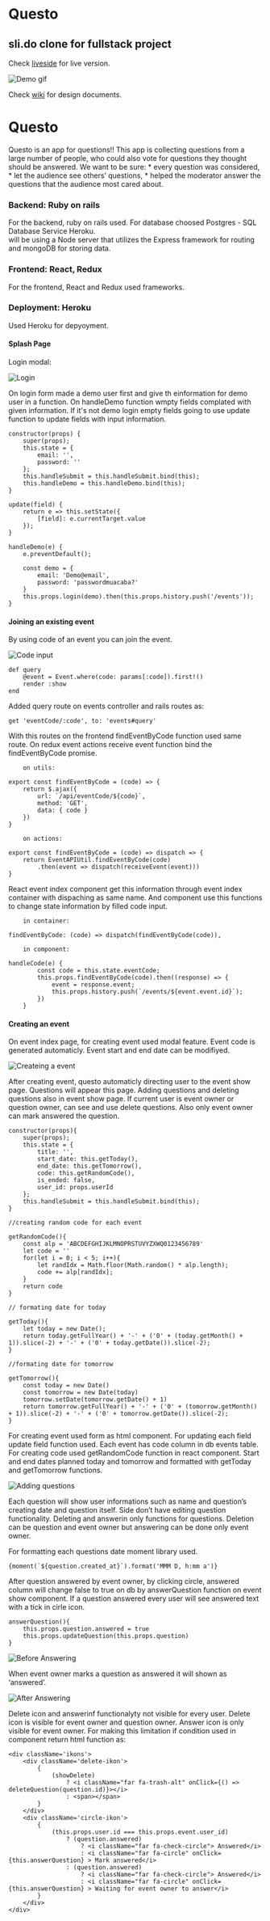 # Questo

## sli.do clone for fullstack project

Check [liveside](https://questodb.herokuapp.com/#/) for live version.

![Demo gif]()

Check [wiki](https://github.com/dbalci/questo/wiki) for design documents.

# Questo
Questo is an app for questions!! This app is collecting questions from a large number of people, who could also vote for questions they thought should be answered. We want to be sure:
    * every question was considered,
    * let the audience see others’ questions,
    * helped the moderator answer the questions that the audience most cared about.



### **Backend:** Ruby on rails

For the backend, ruby on rails used. 
For database choosed Postgres - SQL Database Service Heroku.  
will be using a Node server that utilizes the Express framework for routing and mongoDB for storing data.

### **Frontend:** React, Redux

For the frontend,  React and Redux used frameworks. 

### **Deployment:**  Heroku

Used Heroku for depyoyment.



#### Splash Page

Login modal:

![Login](public/images/login_modal.png)

On login form made a demo user first and give th einformation for demo user in a function. On handleDemo function wmpty fields complated with given information. If it's not demo login empty fields going to use update function to update fields with input information. 

```  
constructor(props) {
    super(props);
    this.state = {
        email: '',
        password: ''
    };
    this.handleSubmit = this.handleSubmit.bind(this);
    this.handleDemo = this.handleDemo.bind(this);
}

update(field) {
    return e => this.setState({
        [field]: e.currentTarget.value
    });
}

handleDemo(e) {
    e.preventDefault();

    const demo = {
        email: 'Demo@email',
        password: 'passwordmuacaba?'
    }
    this.props.login(demo).then(this.props.history.push('/events'));
}
```

#### Joining an existing event

By using code of an event you can join the event. 

![Code input](public/images/codeinput.png)

```
def query
    @event = Event.where(code: params[:code]).first!()
    render :show
end

```

Added query route on events controller and rails routes as:

```     
get 'eventCode/:code', to: 'events#query'
```

With this routes on the frontend findEventByCode function used same route. On redux event actions receive event function bind the findEventByCode promise.

```
    on utils:

export const findEventByCode = (code) => {
    return $.ajax({
        url: `/api/eventCode/${code}`,
        method: 'GET',
        data: { code }
    })
}

    on actions:

export const findEventByCode = (code) => dispatch => {
    return EventAPIUtil.findEventByCode(code)
        .then(event => dispatch(receiveEvent(event)))
}
```

React event index component get this information through event index container with dispaching as same name. And component use this functions to change state information by filled code input.


```
    in container: 

findEventByCode: (code) => dispatch(findEventByCode(code)),

    in component:

handleCode(e) {
        const code = this.state.eventCode;
        this.props.findEventByCode(code).then((response) => {
            event = response.event;
            this.props.history.push(`/events/${event.event.id}`);
        })
    }
```


#### Creating an event 

On event index page, for creating event used modal  feature. Event code is generated automaticly. 
Event start and end date can be modifiyed.  

![Createing a event](public/images/event_list.png)


After creating event, questo automaticly directing user to the event show page. Questions will appear this page. Adding questions and deleting questions also in event show page. If current user is event owner or question owner, can see and use delete questions. Also only event owner can mark answered the question.


```
constructor(props){
    super(props);
    this.state = {
        title: '',
        start_date: this.getToday(),
        end_date: this.getTomorrow(),
        code: this.getRandomCode(),
        is_ended: false,
        user_id: props.userId
    };
    this.handleSubmit = this.handleSubmit.bind(this);
}

//creating random code for each event

getRandomCode(){
    const alp = 'ABCDEFGHIJKLMNOPRSTUVYZXWQ0123456789'
    let code = ''
    for(let i = 0; i < 5; i++){
        let randIdx = Math.floor(Math.random() * alp.length);
        code += alp[randIdx];
    }      
    return code
}

// formating date for today

getToday(){
    let today = new Date();
    return today.getFullYear() + '-' + ('0' + (today.getMonth() + 1)).slice(-2) + '-' + ('0' + today.getDate()).slice(-2);
}

//formating date for tomorrow

getTomorrow(){
    const today = new Date()
    const tomorrow = new Date(today)
    tomorrow.setDate(tomorrow.getDate() + 1)
    return tomorrow.getFullYear() + '-' + ('0' + (tomorrow.getMonth() + 1)).slice(-2) + '-' + ('0' + tomorrow.getDate()).slice(-2);
}

```
For creating event used form as html component. For updating each field update field function used. 
Each event has code column in db events table. For creating code used getRandomCode function in react component. 
Start and end dates planned today and tomorrow and formatted with getToday and getTomorrow functions.

![Adding questions](public/images/event_show_page.png)

Each question will show user informations such as name and question’s creating date and question itself. Side don’t have editing question functionality. Deleting and answerin only functions for questions. Deletion can be question and event owner but answering can be done only event owner. 

For formatting each questions date moment library used.

```
{moment(`${question.created_at}`).format('MMM D, h:mm a')}
```

After question answered by event owner, by clicking circle, answered column will change false to true on db by answerQuestion function on event show component. If a question answered every user will see answered text with a tick in cirle icon.

```
answerQuestion(){
    this.props.question.answered = true
    this.props.updateQuestion(this.props.question)
}
```

![Before Answering](public/images/mark_answered.png)

When event owner marks a question as answered it will shown as  ‘answered’.

![After Answering](public/images/answered.png)


Delete icon and answerinf functionalyty not visible for every user. Delete icon is visible for event owner and question owner. Answer icon is only visible for event owner. For making this limitation if condition used in component return html function as:

```
<div className='ikons'>
    <div className='delete-ikon'>
        {
            (showDelete)
                ? <i className="far fa-trash-alt" onClick={() => deleteQuestion(question.id)}></i>
                : <span></span>
        }
    </div>
    <div className='circle-ikon'>
        {
            (this.props.user.id === this.props.event.user_id)
                ? (question.answered)
                    ? <i className="far fa-check-circle"> Answered</i>
                    : <i className="far fa-circle" onClick={this.answerQuestion} > Mark answered</i>
                : (question.answered)
                    ? <i className="far fa-check-circle"> Answered</i>
                    : <i className="far fa-circle" onClick={this.answerQuestion} > Waiting for event owner to answer</i> 
        }                    
    </div>
</div>
```

